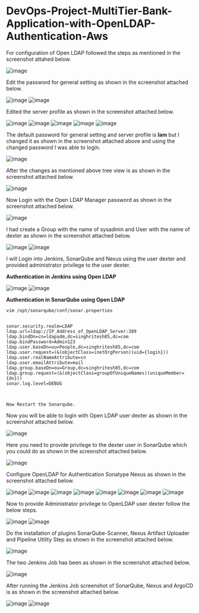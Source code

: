 # DevOps-Project-MultiTier-Bank-Application-with-OpenLDAP-Authentication-Aws

For configuration of Open LDAP followed the steps as mentioned in the screenshot attahed below.

![image](https://github.com/user-attachments/assets/9f4cdfac-4f35-466e-8bed-2dce5a17cf2c)

Edit the password for general setting as shown in the screenshot attached below.

![image](https://github.com/user-attachments/assets/bd7e3029-88a0-43a1-8847-c813d876e95d)
![image](https://github.com/user-attachments/assets/7f7c663b-60cb-4ecc-948a-bee85434a591)

Edited the server profile as shown in the screenshot attached below.

![image](https://github.com/user-attachments/assets/30103dfc-fb2b-4910-b868-d38e11a9c72e)
![image](https://github.com/user-attachments/assets/7e2a37b0-5448-4adf-b82d-b7756acb7418)
![image](https://github.com/user-attachments/assets/b4fb6cfa-1034-47ab-86d8-9ad36eb8eefd)
![image](https://github.com/user-attachments/assets/83aa6047-e7e7-4aad-97e5-9ef6c6524294)
![image](https://github.com/user-attachments/assets/e657b626-485d-4188-9a16-cf87dc697023)

The default password for general setting and server profile is **lam** but I changed it as shown in the screenshot attached above and using the changed password I was able to login.

![image](https://github.com/user-attachments/assets/3242ca94-1464-4c94-8b3b-080441af4815)

After the changes as mentioned above tree view is as shown in the screenshot attached below.

![image](https://github.com/user-attachments/assets/545dd316-322a-4a60-a89a-ce64be457a12)

Now Login with the Open LDAP Manager password as shown in the screenshot attached below.

![image](https://github.com/user-attachments/assets/abb4d59b-bde7-42d1-9bbc-7519fa09686d)

I had create a Group with the name of sysadmin and User with the name of dexter as shown in the screenshot attached below.

![image](https://github.com/user-attachments/assets/8016e788-4a09-45f2-943e-187611626b1d)
![image](https://github.com/user-attachments/assets/b6df4214-0a3a-4e6b-98e2-5ddaa3c796c4)

I will Login into Jenkins, SonarQube and Nexus using the user dexter and provided administrator privilege to the user dexter.

**Authentication in Jenkins using Open LDAP**

![image](https://github.com/user-attachments/assets/f41c3ed7-1499-4582-852a-213a0958e34b)
![image](https://github.com/user-attachments/assets/9c5c1873-9000-4042-b47f-4add34943d32)

**Authentication in SonarQube using Open LDAP**
```
vim /opt/sonarqube/conf/sonar.properties             


sonar.security.realm=LDAP
ldap.url=ldap://IP_Address_of_OpenLDAP_Server:389                                           
ldap.bindDn=cn=ldapadm,dc=singhritesh85,dc=com
ldap.bindPassword=Admin123
ldap.user.baseDn=ou=People,dc=singhritesh85,dc=com
ldap.user.request=(&(objectClass=inetOrgPerson)(uid={login}))
ldap.user.realNameAttribute=cn
ldap.user.emailAttribute=mail
ldap.group.baseDn=ou=Group,dc=singhritesh85,dc=com
ldap.group.request=(&(objectClass=groupOfUniqueNames)(uniqueMember={dn}))
sonar.log.level=DEBUG



Now Restart the Sonarqube.
```
Now you will be able to login with Open LDAP user dexter as shown in the screenshot attached below.

![image](https://github.com/user-attachments/assets/34576962-84e1-4df2-95f1-05453abf6a10)

Here you need to provide privilege to the dexter user in SonarQube which you could do as shown in the screenshot attached below.

![image](https://github.com/user-attachments/assets/144880f9-3101-4c52-8cff-e3f973388f33)

Configure OpenLDAP for Authentication Sonatype Nexus as shown in the screenshot attached below.

![image](https://github.com/user-attachments/assets/e3ae82b1-4f70-49c3-b9bf-6de998931861)
![image](https://github.com/user-attachments/assets/973f2041-2b36-4149-a8cc-c3f83ff1747e)
![image](https://github.com/user-attachments/assets/1bc25af7-a5c9-47ba-8eb2-b0f6905b8249)
![image](https://github.com/user-attachments/assets/9d8e912f-887f-4726-a509-50f969464474)
![image](https://github.com/user-attachments/assets/3cc37fd7-0f87-461d-93d0-f16668e4823b)
![image](https://github.com/user-attachments/assets/99015568-3ea0-4536-a53c-6fd697344aa2)
![image](https://github.com/user-attachments/assets/05369024-9568-4d28-b0b1-da2755f1d7f5)
![image](https://github.com/user-attachments/assets/a6862157-6f6f-4577-b6db-8c16e8b1ab10)

Now to provide Administrator privilege to OpenLDAP user dexter follow the below steps.

![image](https://github.com/user-attachments/assets/22307996-3e97-4a2f-8b19-ee19b05f9cad)
![image](https://github.com/user-attachments/assets/bac67c91-7cb2-4616-b5ac-756dc863acc8)

Do the installation of plugins SonarQube-Scanner, Nexus Artifact Uploader and Pipeline Utility Step as shown in the screenshot attached below.

![image](https://github.com/user-attachments/assets/9ed5824b-3189-46f2-8ca3-d404cc3111d3)

The two Jenkins Job has been as shown in the screenshot attached below.

![image](https://github.com/user-attachments/assets/87deb1e0-c383-44ef-8465-6ccba516db0e)

After running the Jenkins Job screenshot of SonarQube, Nexus and ArgoCD is as shown in the screenshot attached below.

![image](https://github.com/user-attachments/assets/ba35ca31-026b-4a77-9f9b-13709132db72)
![image](https://github.com/user-attachments/assets/bc4565ab-52dc-4b72-a1e3-a0a76cfcb3fa)
